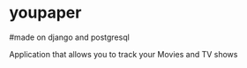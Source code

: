 # youpaper
#made on django and postgresql


Application that allows you to track your Movies and TV shows
